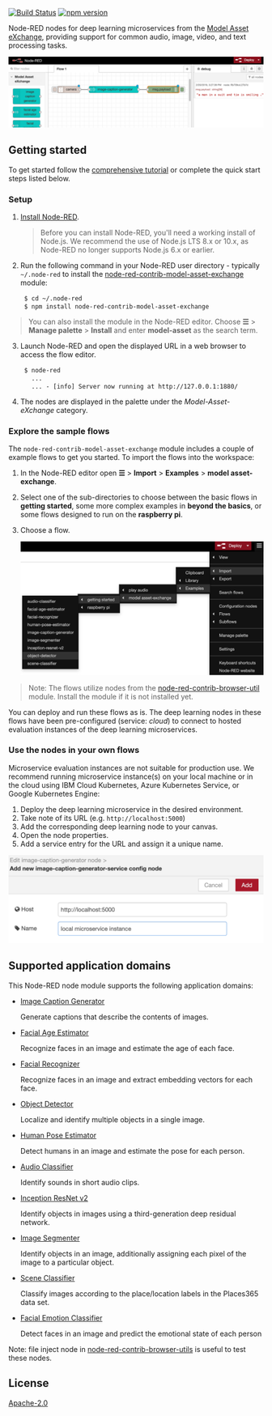 
[![Build Status](https://travis-ci.org/CODAIT/node-red-contrib-model-asset-exchange.svg?branch=master)](https://travis-ci.org/CODAIT/node-red-contrib-model-asset-exchange) [![npm version](https://badge.fury.io/js/node-red-contrib-model-asset-exchange.svg)](https://badge.fury.io/js/node-red-contrib-model-asset-exchange)

Node-RED nodes for deep learning microservices from the [Model Asset eXchange](https://developer.ibm.com/exchanges/models/), providing support for common audio, image, video, and text processing tasks.

![Node-RED canvas with MAX node](/docs/images/canvas.png)


## Getting started

To get started follow the [comprehensive tutorial](https://developer.ibm.com/tutorials/learn-how-to-leverage-deep-learning-in-your-node-red-flows/) or complete the quick start steps listed below.

### Setup

1. [Install Node-RED](https://nodered.org/docs/getting-started/installation).

    > Before you can install Node-RED, you'll need a working install of Node.js. We recommend the use of Node.js LTS 8.x or 10.x, as Node-RED no longer supports Node.js 6.x or earlier.

2. Run the following command in your Node-RED user directory - typically `~/.node-red` to install the [node-red-contrib-model-asset-exchange](https://www.npmjs.com/package/node-red-contrib-model-asset-exchange) module:

        $ cd ~/.node-red
        $ npm install node-red-contrib-model-asset-exchange

  > You can also install the module in the Node-RED editor. Choose  **&#9776;** > **Manage palette** > **Install** and enter **model-asset** as the search term.

3. Launch Node-RED and open the displayed URL in a web browser to access the flow editor. 

        $ node-red
          ...
          ... - [info] Server now running at http://127.0.0.1:1880/
        
4. The nodes are displayed in the palette under the  _Model-Asset-eXchange_ category.    

### Explore the sample flows

The `node-red-contrib-model-asset-exchange` module includes a couple of example flows to get you started. To import the flows into the workspace:

1. In the Node-RED editor open **&#9776;** > **Import** > **Examples** > **model asset-exchange**.
2. Select one of the sub-directories to choose between the basic flows in **getting started**, some more complex examples in **beyond the basics**, or some flows designed to run on the **raspberry pi**.
3. Choose a flow.

   ![import sample flows](/docs/images/import_sample_flows.png) 

> Note: The flows utilize nodes from the [node-red-contrib-browser-util](https://flows.nodered.org/node/node-red-contrib-browser-utils) module. Install the module if it is not installed yet. 

You can deploy and run these flows as is. The deep learning nodes in these flows have been pre-configured (service: _cloud_) to connect to hosted evaluation instances of the deep learning microservices. 


### Use the nodes in your own flows

Microservice evaluation instances are not suitable for production use. We recommend running microservice instance(s) on your local machine or in the cloud using IBM Cloud Kubernetes, Azure Kubernetes Service, or Google Kubernetes Engine:

1. Deploy the deep learning microservice in the desired environment.
2. Take note of its URL (e.g. `http://localhost:5000`)
3. Add the corresponding deep learning node to your canvas.
4. Open the node properties.
5. Add a service entry for the URL and assign it a unique name.

  ![configure microservice connectivity](/docs/images/configure_microservice_connectivity.png)

## Supported application domains

This Node-RED node module supports the following application domains:

- [Image Caption Generator](https://developer.ibm.com/exchanges/models/all/max-image-caption-generator/)

    Generate captions that describe the contents of images.

- [Facial Age Estimator](https://developer.ibm.com/exchanges/models/all/max-facial-age-estimator/)

    Recognize faces in an image and estimate the age of each face.

- [Facial Recognizer](https://developer.ibm.com/exchanges/models/all/max-facial-recognizer/)

    Recognize faces in an image and extract embedding vectors for each face.

- [Object Detector](https://developer.ibm.com/exchanges/models/all/max-object-detector/)

    Localize and identify multiple objects in a single image.

- [Human Pose Estimator](https://developer.ibm.com/exchanges/models/all/max-human-pose-estimator/)

    Detect humans in an image and estimate the pose for each person.

- [Audio Classifier](https://developer.ibm.com/exchanges/models/all/max-audio-classifier/)

    Identify sounds in short audio clips.

- [Inception ResNet v2](https://developer.ibm.com/exchanges/models/all/max-inception-resnet-v2/)

    Identify objects in images using a third-generation deep residual network.   

- [Image Segmenter](https://developer.ibm.com/exchanges/models/all/max-image-segmenter/)

    Identify objects in an image, additionally assigning each pixel of the image to a particular object.

- [Scene Classifier](https://developer.ibm.com/exchanges/models/all/max-scene-classifier/)

    Classify images according to the place/location labels in the Places365 data set.

- [Facial Emotion Classifier](https://developer.ibm.com/exchanges/models/all/max-facial-emotion-classifier/)

    Detect faces in an image and predict the emotional state of each person

Note: file inject node in [node-red-contrib-browser-utils](https://flows.nodered.org/node/node-red-contrib-browser-utils) is useful to test these nodes.

    
License
-------

[Apache-2.0](LICENSE)
